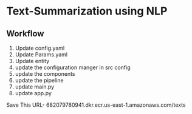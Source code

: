 #  Text-Summarization using NLP

## Workflow 

1. Update config.yaml
2. Update Params.yaml
3. Update entity
4. update the configuration manger in src config
5. update  the components
6. update the pipeline
7. update main.py
8. update app.py




Save This URL-  682079780941.dkr.ecr.us-east-1.amazonaws.com/texts